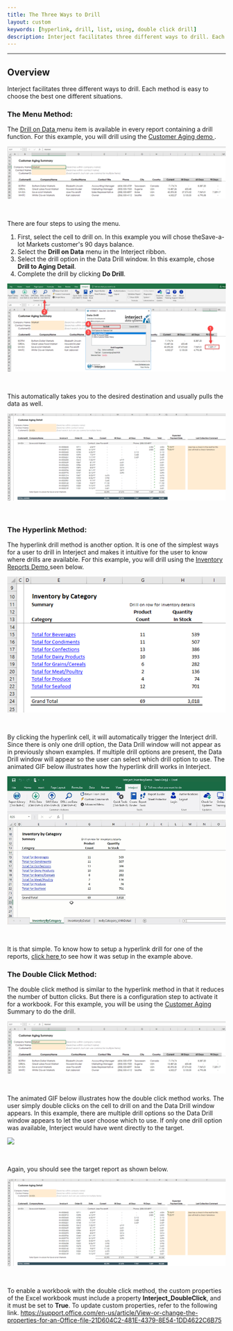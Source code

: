 ```yaml
---
title: The Three Ways to Drill
layout: custom
keywords: [hyperlink, drill, list, using, double click drill]
description: Interject facilitates three different ways to drill. Each method is easy to choose the best one different situations.
---
```

* * *

##  **Overview**

Interject facilitates three different ways to drill. Each method is easy to choose the best one different situations. 


###  The Menu Method: 

The [ Drill on Data ](/wPortal/INTERJECT-Ribbon-Menu-Items.html) menu item is available in every report containing a drill function. For this example, you will drill using the [ Customer Aging demo ](/wAbout/Customer-Aging.html). 

![](/images/L-Drill-TheThreeWays/01.png)

<br> 


There are four steps to using the menu. 

1. First, select the cell to drill on. In this example you will chose theSave-a-lot Markets customer's 90 days balance. 
2. Select the **Drill on Data** menu in the Interject ribbon.   
3. Select the drill option in the Data Drill window.  In this example, chose **Drill to Aging Detail**.    
4. Complete the drill by clicking **Do Drill**. 



![](/images/L-Drill-TheThreeWays/02.png)

<br> 


This automatically takes you to the desired destination and usually pulls the data as well. 

![](/images/L-Drill-TheThreeWays/03.png)

<br>

###  The Hyperlink Method: 

The hyperlink drill method is another option. It is one of the simplest ways for a user to drill in Interject and makes it intuitive for the user to know where drills are available. For this example, you will drill using the [ Inventory Reports Demo ](/wAbout/Inventory-Reports.html) seen below. 

![](/images/L-Drill-TheThreeWays/04.png)

<br> 


By clicking the hyperlink cell, it will automatically trigger the Interject drill. Since there is only one drill option, the Data Drill window will not appear as in previously shown examples. If multiple drill options are present, the Data Drill window will appear so the user can select which drill option to use. The animated GIF below illustrates how the hyperlink drill works in Interject. 

![](/images/L-Drill-TheThreeWays/05.gif)

<br> 


It is that simple. To know how to setup a hyperlink drill for one of the reports, [ click here ](/wGetStarted/L-Drill-InventoryReport.html#creating-hyperlinks-as-drills) to see how it was setup in the example above. 

###  The Double Click Method: 

The double click method is similar to the hyperlink method in that it reduces the number of button clicks. But there is a configuration step to activate it for a workbook. For this example, you will be using the [ Customer Aging ](/wAbout/Customer-Aging.html) Summary to do the drill. 

![](/images/L-Drill-TheThreeWays/06.png)

<br> 


The animated GIF below illustrates how the double click method works. The user simply double clicks on the cell to drill on and the Data Drill window appears. In this example, there are multiple drill options so the Data Drill window appears to let the user choose which to use. If only one drill option was available, Interject would have went directly to the target. 

![](/images/L-Drill-TheThreeWays/07.gif)

<br> 


Again, you should see the target report as shown below. 

![](/images/L-Drill-TheThreeWays/08.png)

<br> 


To enable a workbook with the double click method, the custom properties of the Excel workbook must include a property **Interject_DoubleClick**, and it must be set to **True**. To update custom properties, refer to the following link. [ https://support.office.com/en-us/article/View-or-change-the-properties-for-an-Office-file-21D604C2-481E-4379-8E54-1DD4622C6B75 ](https://support.office.com/en-us/article/View-or-change-the-properties-for-an-Office-file-21D604C2-481E-4379-8E54-1DD4622C6B75)


